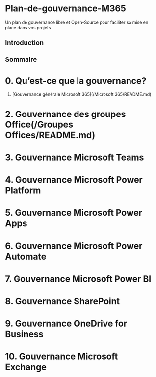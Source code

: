 # Plan-de-gouvernance-M365
Un plan de gouvernance libre et Open-Source pour faciliter sa mise en place dans vos projets

## Introduction

## Sommaire




# 0. Qu’est-ce que la gouvernance?

1. [Gouvernance générale Microsoft 365](/Microsoft 365/README.md)

# 2. Gouvernance des groupes Office(/Groupes Offices/README.md)

# 3. Gouvernance Microsoft Teams

# 4. Gouvernance Microsoft Power Platform

# 5. Gouvernance Microsoft Power Apps

# 6. Gouvernance Microsoft Power Automate

# 7. Gouvernance Microsoft Power BI

# 8. Gouvernance SharePoint

# 9. Gouvernance OneDrive for Business

# 10. Gouvernance Microsoft Exchange

